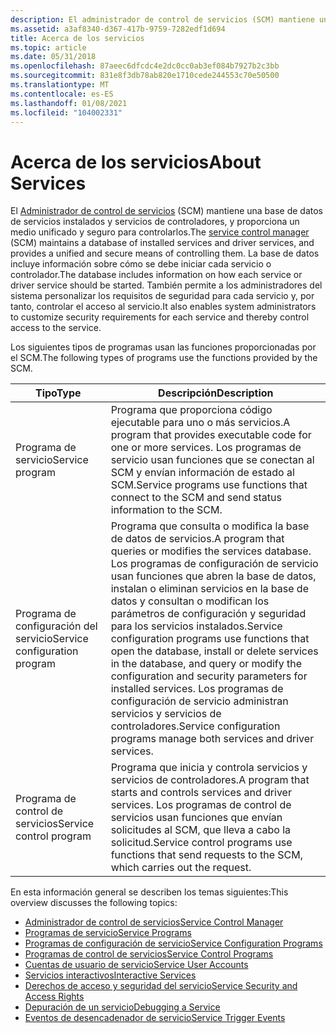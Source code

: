 ```yaml
---
description: El administrador de control de servicios (SCM) mantiene una base de datos de servicios instalados y servicios de controladores, y proporciona un medio unificado y seguro para controlarlos.
ms.assetid: a3af8340-d367-417b-9759-7282edf1d694
title: Acerca de los servicios
ms.topic: article
ms.date: 05/31/2018
ms.openlocfilehash: 87aeec6dfcdc4e2dc0cc0ab3ef084b7927b2c3bb
ms.sourcegitcommit: 831e8f3db78ab820e1710cede244553c70e50500
ms.translationtype: MT
ms.contentlocale: es-ES
ms.lasthandoff: 01/08/2021
ms.locfileid: "104002331"
---
```

# <a name="about-services"></a><span data-ttu-id="c5eec-103">Acerca de los servicios</span><span class="sxs-lookup"><span data-stu-id="c5eec-103">About Services</span></span>

<span data-ttu-id="c5eec-104">El [Administrador de control de servicios](service-control-manager.md) (SCM) mantiene una base de datos de servicios instalados y servicios de controladores, y proporciona un medio unificado y seguro para controlarlos.</span><span class="sxs-lookup"><span data-stu-id="c5eec-104">The [service control manager](service-control-manager.md) (SCM) maintains a database of installed services and driver services, and provides a unified and secure means of controlling them.</span></span> <span data-ttu-id="c5eec-105">La base de datos incluye información sobre cómo se debe iniciar cada servicio o controlador.</span><span class="sxs-lookup"><span data-stu-id="c5eec-105">The database includes information on how each service or driver service should be started.</span></span> <span data-ttu-id="c5eec-106">También permite a los administradores del sistema personalizar los requisitos de seguridad para cada servicio y, por tanto, controlar el acceso al servicio.</span><span class="sxs-lookup"><span data-stu-id="c5eec-106">It also enables system administrators to customize security requirements for each service and thereby control access to the service.</span></span>

<span data-ttu-id="c5eec-107">Los siguientes tipos de programas usan las funciones proporcionadas por el SCM.</span><span class="sxs-lookup"><span data-stu-id="c5eec-107">The following types of programs use the functions provided by the SCM.</span></span>



| <span data-ttu-id="c5eec-108">Tipo</span><span class="sxs-lookup"><span data-stu-id="c5eec-108">Type</span></span>                          | <span data-ttu-id="c5eec-109">Descripción</span><span class="sxs-lookup"><span data-stu-id="c5eec-109">Description</span></span>                                                                                                                                                                                                                                                                                                                               |
|-------------------------------|-------------------------------------------------------------------------------------------------------------------------------------------------------------------------------------------------------------------------------------------------------------------------------------------------------------------------------------------|
| <span data-ttu-id="c5eec-110">Programa de servicio</span><span class="sxs-lookup"><span data-stu-id="c5eec-110">Service program</span></span>               | <span data-ttu-id="c5eec-111">Programa que proporciona código ejecutable para uno o más servicios.</span><span class="sxs-lookup"><span data-stu-id="c5eec-111">A program that provides executable code for one or more services.</span></span> <span data-ttu-id="c5eec-112">Los programas de servicio usan funciones que se conectan al SCM y envían información de estado al SCM.</span><span class="sxs-lookup"><span data-stu-id="c5eec-112">Service programs use functions that connect to the SCM and send status information to the SCM.</span></span>                                                                                                                                                                          |
| <span data-ttu-id="c5eec-113">Programa de configuración del servicio</span><span class="sxs-lookup"><span data-stu-id="c5eec-113">Service configuration program</span></span> | <span data-ttu-id="c5eec-114">Programa que consulta o modifica la base de datos de servicios.</span><span class="sxs-lookup"><span data-stu-id="c5eec-114">A program that queries or modifies the services database.</span></span> <span data-ttu-id="c5eec-115">Los programas de configuración de servicio usan funciones que abren la base de datos, instalan o eliminan servicios en la base de datos y consultan o modifican los parámetros de configuración y seguridad para los servicios instalados.</span><span class="sxs-lookup"><span data-stu-id="c5eec-115">Service configuration programs use functions that open the database, install or delete services in the database, and query or modify the configuration and security parameters for installed services.</span></span> <span data-ttu-id="c5eec-116">Los programas de configuración de servicio administran servicios y servicios de controladores.</span><span class="sxs-lookup"><span data-stu-id="c5eec-116">Service configuration programs manage both services and driver services.</span></span> |
| <span data-ttu-id="c5eec-117">Programa de control de servicios</span><span class="sxs-lookup"><span data-stu-id="c5eec-117">Service control program</span></span>       | <span data-ttu-id="c5eec-118">Programa que inicia y controla servicios y servicios de controladores.</span><span class="sxs-lookup"><span data-stu-id="c5eec-118">A program that starts and controls services and driver services.</span></span> <span data-ttu-id="c5eec-119">Los programas de control de servicios usan funciones que envían solicitudes al SCM, que lleva a cabo la solicitud.</span><span class="sxs-lookup"><span data-stu-id="c5eec-119">Service control programs use functions that send requests to the SCM, which carries out the request.</span></span>                                                                                                                                                                     |



 

<span data-ttu-id="c5eec-120">En esta información general se describen los temas siguientes:</span><span class="sxs-lookup"><span data-stu-id="c5eec-120">This overview discusses the following topics:</span></span>

-   [<span data-ttu-id="c5eec-121">Administrador de control de servicios</span><span class="sxs-lookup"><span data-stu-id="c5eec-121">Service Control Manager</span></span>](service-control-manager.md)
-   [<span data-ttu-id="c5eec-122">Programas de servicio</span><span class="sxs-lookup"><span data-stu-id="c5eec-122">Service Programs</span></span>](service-programs.md)
-   [<span data-ttu-id="c5eec-123">Programas de configuración de servicio</span><span class="sxs-lookup"><span data-stu-id="c5eec-123">Service Configuration Programs</span></span>](service-configuration-programs.md)
-   [<span data-ttu-id="c5eec-124">Programas de control de servicios</span><span class="sxs-lookup"><span data-stu-id="c5eec-124">Service Control Programs</span></span>](service-control-programs.md)
-   [<span data-ttu-id="c5eec-125">Cuentas de usuario de servicio</span><span class="sxs-lookup"><span data-stu-id="c5eec-125">Service User Accounts</span></span>](service-user-accounts.md)
-   [<span data-ttu-id="c5eec-126">Servicios interactivos</span><span class="sxs-lookup"><span data-stu-id="c5eec-126">Interactive Services</span></span>](interactive-services.md)
-   [<span data-ttu-id="c5eec-127">Derechos de acceso y seguridad del servicio</span><span class="sxs-lookup"><span data-stu-id="c5eec-127">Service Security and Access Rights</span></span>](service-security-and-access-rights.md)
-   [<span data-ttu-id="c5eec-128">Depuración de un servicio</span><span class="sxs-lookup"><span data-stu-id="c5eec-128">Debugging a Service</span></span>](debugging-a-service.md)
-   [<span data-ttu-id="c5eec-129">Eventos de desencadenador de servicio</span><span class="sxs-lookup"><span data-stu-id="c5eec-129">Service Trigger Events</span></span>](service-trigger-events.md)

 

 



